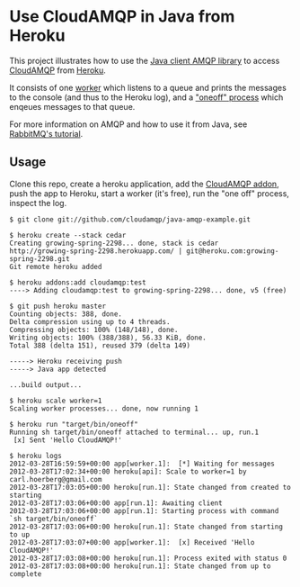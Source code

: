 # Use CloudAMQP in Java from Heroku

This project illustrates how to use the [Java client AMQP library]() to access [CloudAMQP](http://www.cloudamqp.com) from [Heroku](http://www.heroku.com). 

It consists of one [worker](https://github.com/cloudamqp/java-amqp-example/blob/master/src/main/java/WorkerProcess.java) which listens to a queue and prints the messages to the console (and thus to the Heroku log), and a ["oneoff" process](https://github.com/cloudamqp/java-amqp-example/blob/master/src/main/java/WorkerProcess.java) which enqeues messages to that queue. 

For more information on AMQP and how to use it from Java, see [RabbitMQ's tutorial](http://www.rabbitmq.com/getstarted.html). 

## Usage

Clone this repo, create a heroku application, add the [CloudAMQP addon](http://addons.heroku.com/cloudamqp), push the app to Heroku, start a worker (it's free), run the "one off" process, inspect the log. 

    $ git clone git://github.com/cloudamqp/java-amqp-example.git

    $ heroku create --stack cedar
    Creating growing-spring-2298... done, stack is cedar
    http://growing-spring-2298.herokuapp.com/ | git@heroku.com:growing-spring-2298.git
    Git remote heroku added

    $ heroku addons:add cloudamqp:test
    ----> Adding cloudamqp:test to growing-spring-2298... done, v5 (free)

    $ git push heroku master
    Counting objects: 388, done.
    Delta compression using up to 4 threads.
    Compressing objects: 100% (148/148), done.
    Writing objects: 100% (388/388), 56.33 KiB, done.
    Total 388 (delta 151), reused 379 (delta 149)

    -----> Heroku receiving push
    -----> Java app detected

    ...build output...

    $ heroku scale worker=1
    Scaling worker processes... done, now running 1

    $ heroku run "target/bin/oneoff"
    Running sh target/bin/oneoff attached to terminal... up, run.1
     [x] Sent 'Hello CloudAMQP!'

    $ heroku logs
    2012-03-28T16:59:59+00:00 app[worker.1]:  [*] Waiting for messages
    2012-03-28T17:02:34+00:00 heroku[api]: Scale to worker=1 by carl.hoerberg@gmail.com
    2012-03-28T17:03:05+00:00 heroku[run.1]: State changed from created to starting
    2012-03-28T17:03:06+00:00 app[run.1]: Awaiting client
    2012-03-28T17:03:06+00:00 app[run.1]: Starting process with command `sh target/bin/oneoff`
    2012-03-28T17:03:06+00:00 heroku[run.1]: State changed from starting to up
    2012-03-28T17:03:07+00:00 app[worker.1]:  [x] Received 'Hello CloudAMQP!'
    2012-03-28T17:03:08+00:00 heroku[run.1]: Process exited with status 0
    2012-03-28T17:03:08+00:00 heroku[run.1]: State changed from up to complete

